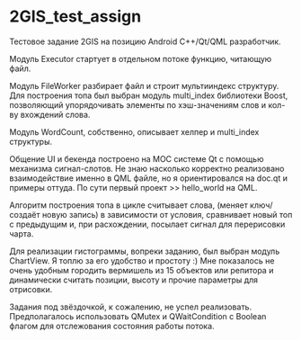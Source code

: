 # 2GIS_test_assign
Тестовое задание 2GIS на позицию Android C++/Qt/QML разработчик.

Модуль Executor стартует в отдельном потоке функцию, читающую файл.

Модуль FileWorker разбирает файл и строит мультииндекс структуру. Для построения топа был выбран модуль multi_index библиотеки Boost, позволяющий упорядочивать элементы по хэш-значениям слов и кол-ву вхождений слова.

Модуль WordCount, собственно, описывает хелпер и multi_index структуры.

Общение UI и бекенда построено на MOC системе Qt с помощью механизма сигнал-слотов. Не знаю насколько корректно реализовано взаимодействие именно в QML файле, но я ориентировался на doc.qt и примеры оттуда. По сути первый проект >> hello_world на QML.

Алгоритм построения топа в цикле считывает слова, (меняет ключ/создаёт новую запись) в зависимости от условия, сравнивает новый топ с предыдущим и, при расхождении, посылает сигнал для перерисовки чарта.

Для реализации гистограммы, вопреки заданию, был выбран модуль ChartView. Я топлю за его удобство и простоту :) Мне показалось не очень удобным городить вермишель из 15 объектов или репитора и динамически считать позиции, высоту и прочие параметры для отрисовки.

Задания под звёздочкой, к сожалению, не успел реализовать. Предполагалось использовать QMutex и QWaitCondition с Boolean флагом для отслежования состояния работы потока.